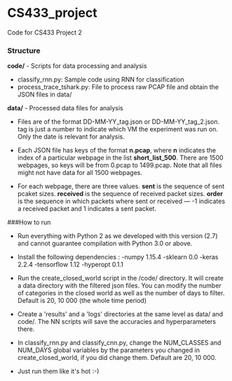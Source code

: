 # CS433_project
Code for CS433 Project 2

### Structure

**code/** - Scripts for data processing and analysis

- classify_rnn.py: Sample code using RNN for classification
- process_trace_tshark.py: File to process raw PCAP file and obtain the JSON files in data/	

**data/** - Processed data files for analysis

- Files are of the format DD-MM-YY_tag.json or DD-MM-YY_tag_2.json. tag is just a number to indicate which VM the experiment was run on. Only the date is relevant for analysis.

- Each JSON file has keys of the format **n.pcap**, where **n** indicates the index of a particular webpage in the list **short_list_500**. There are 1500 webpages, so keys will be from 0.pcap to 1499.pcap. Note that all files might not have data for all 1500 webpages. 

- For each webpage, there are three values. **sent** is the sequence of sent pcaket sizes. **received** is the sequence of received packet sizes. **order** is the sequence in which packets where sent or received — -1 indicates a received packet and 1 indicates a sent packet.

  
###How to run

- Run everything with Python 2 as we developed with this version (2.7) and cannot guarantee compilation with Python 3.0 or above.

- Install the following dependencies :
	-numpy 1.15.4
	-sklearn 0.0
	-keras 2.2.4
	-tensorflow 1.12
	-hyperopt 0.1.1

- Run the create_closed_world script in the /code/ directory. It will create a data directory with the filtered json files. You can modify the number of categories in the closed world as well as the number of days to filter. Default is 20, 10 000 (the whole time period)

- Create a 'results' and a 'logs' directories at the same level as data/ and code/. The NN scripts will save the accuracies and hyperparameters there.

- In classify_rnn.py and classify_cnn.py, change the NUM_CLASSES and NUM_DAYS global variables by the parameters you changed in create_closed_world, if you did change them. Default are 20, 10 000.

- Just run them like it's hot :-)
